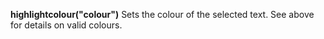 <a name="highlightcolour"></a>
**highlightcolour("colour")** Sets the colour of the selected text. See above for details on valid colours.

<!--UPDATE WIDGET_IN_CSOUND
    SIdent sprintf "highlightcolour(%d, %d, %d) ", rnd(255), rnd(255), rnd(255)
    SIdentifier strcat SIdentifier, SIdent  
-->